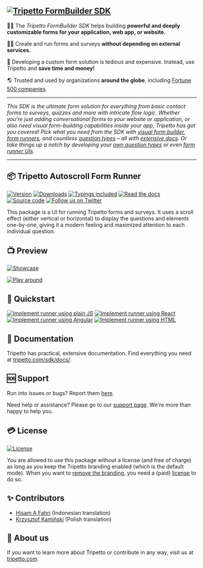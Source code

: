 ## <a href="https://tripetto.com/sdk/"><img src="https://unpkg.com/@tripetto/builder/assets/header.svg" alt="Tripetto FormBuilder SDK"></a>

🙋‍♂️ The *Tripetto FormBuilder SDK* helps building **powerful and deeply customizable forms for your application, web app, or website.**

👩‍💻 Create and run forms and surveys **without depending on external services.**

💸 Developing a custom form solution is tedious and expensive. Instead, use Tripetto and **save time and money!**

🌎 Trusted and used by organizations **around the globe**, including [Fortune 500 companies](https://en.wikipedia.org/wiki/Fortune_500).

---

*This SDK is the ultimate form solution for everything from basic contact forms to surveys, quizzes and more with intricate flow logic. Whether you're just adding conversational forms to your website or application, or also need visual form-building capabilities inside your app, Tripetto has got you covered! Pick what you need from the SDK with [visual form builder](https://tripetto.com/sdk/docs/builder/introduction/), [form runners](https://tripetto.com/sdk/docs/runner/introduction/), and countless [question types](https://tripetto.com/sdk/docs/blocks/introduction/) – all with [extensive docs](https://tripetto.com/sdk/docs/). Or take things up a notch by developing your [own question types](https://tripetto.com/sdk/docs/blocks/custom/introduction/) or even [form runner UIs](https://tripetto.com/sdk/docs/runner/custom/introduction/).*

---

## 📦 Tripetto Autoscroll Form Runner
[![Version](https://badgen.net/npm/v/@tripetto/runner-autoscroll?icon=npm&label)](https://www.npmjs.com/package/@tripetto/runner-autoscroll)
[![Downloads](https://badgen.net/npm/dt/@tripetto/runner-autoscroll?icon=libraries&label)](https://www.npmjs.com/package/@tripetto/runner-autoscroll)
[![Typings included](https://badgen.net/badge/icon/typings%20included/blue?icon=typescript&label)](https://tripetto.com/sdk/docs/runner/stock/api/autoscroll/)
[![Read the docs](https://badgen.net/badge/icon/docs/cyan?icon=wiki&label)](https://tripetto.com/sdk/docs/runner/stock/faces/autoscroll/)
[![Source code](https://badgen.net/badge/icon/source/black?icon=gitlab&label)](https://gitlab.com/tripetto/runners/autoscroll/)
[![Follow us on Twitter](https://badgen.net/badge/icon/@tripetto?icon=twitter&label)](https://twitter.com/tripetto)

This package is a UI for running Tripetto forms and surveys. It uses a scroll effect (either vertical or horizontal) to display the questions and elements one-by-one, giving it a modern feeling and maximized attention to each individual question.

## 📺 Preview
[![Showcase](https://unpkg.com/@tripetto/runner-autoscroll/assets/preview.jpg)](https://tripetto.gitlab.io/runners/autoscroll/)

[![Play around](https://unpkg.com/@tripetto/builder/assets/button-demo.svg)](https://tripetto.gitlab.io/runners/autoscroll/)

## 🚀 Quickstart
[![Implement runner using plain JS](https://unpkg.com/@tripetto/builder/assets/button-js.svg)](https://tripetto.com/sdk/docs/runner/stock/quickstart/plain-js/)
[![Implement runner using React](https://unpkg.com/@tripetto/builder/assets/button-react.svg)](https://tripetto.com/sdk/docs/runner/stock/quickstart/react/)
[![Implement runner using Angular](https://unpkg.com/@tripetto/builder/assets/button-angular.svg)](https://tripetto.com/sdk/docs/runner/stock/quickstart/angular/)
[![Implement runner using HTML](https://unpkg.com/@tripetto/builder/assets/button-html.svg)](https://tripetto.com/sdk/docs/runner/stock/quickstart/html/)

## 📖 Documentation
Tripetto has practical, extensive documentation. Find everything you need at [tripetto.com/sdk/docs/](https://tripetto.com/sdk/docs/).

## 🆘 Support
Run into issues or bugs? Report them [here](https://gitlab.com/tripetto/runners/autoscroll/-/issues).

Need help or assistance? Please go to our [support page](https://tripetto.com/sdk/support/). We're more than happy to help you.

## 💳 License
[![License](https://badgen.net/npm/license/@tripetto/runner-autoscroll?icon=libraries&label)](https://creativecommons.org/licenses/by-nc-nd/4.0/legalcode)

You are allowed to use this package without a license (and free of charge) as long as you keep the Tripetto branding enabled (which is the default mode). When you want to [remove the branding](https://tripetto.com/sdk/docs/runner/stock/guides/branding/), you need a (paid) [license](https://tripetto.com/sdk/pricing/) to do so.

## ✨ Contributors
- [Hisam A Fahri](https://gitlab.com/hisamafahri) (Indonesian translation)
- [Krzysztof Kamiński](https://gitlab.com/kriskaminski) (Polish translation)

## 👋 About us
If you want to learn more about Tripetto or contribute in any way, visit us at [tripetto.com](https://tripetto.com/).
